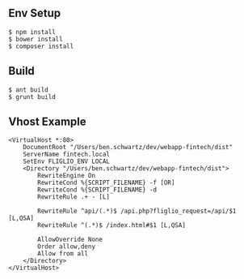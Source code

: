 
## Env Setup
	$ npm install
	$ bower install
	$ composer install




## Build

	$ ant build
	$ grunt build
	
	
	
## Vhost Example


	<VirtualHost *:80>
	    DocumentRoot "/Users/ben.schwartz/dev/webapp-fintech/dist"
	    ServerName fintech.local
	    SetEnv FLIGLIO_ENV LOCAL
	    <Directory "/Users/ben.schwartz/dev/webapp-fintech/dist">
	        RewriteEngine On
	        RewriteCond %{SCRIPT_FILENAME} -f [OR]
	        RewriteCond %{SCRIPT_FILENAME} -d
	        RewriteRule .+ - [L]

	        RewriteRule ^api/(.*)$ /api.php?fliglio_request=/api/$1 [L,QSA]
	        RewriteRule ^(.*)$ /index.html#$1 [L,QSA]

	        AllowOverride None
	        Order allow,deny
	        Allow from all
	    </Directory>
	</VirtualHost>